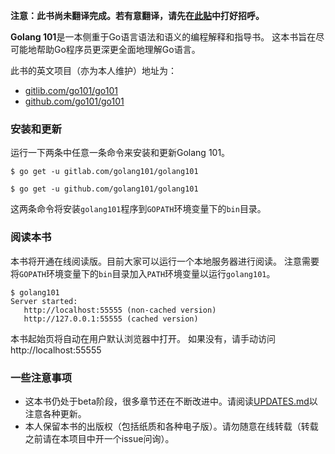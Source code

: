 **注意：此书尚未翻译完成。若有意翻译，请先在[此贴](https://github.com/Golang101/golang101/issues/2)中打好招呼。**


<b>Golang 101</b>是一本侧重于Go语言语法和语义的编程解释和指导书。
这本书旨在尽可能地帮助Go程序员更深更全面地理解Go语言。

此书的英文项目（亦为本人维护）地址为：
* [gitlib.com/go101/go101](https://gitlib.com/go101/go101)
* [github.com/go101/go101](https://github.com/go101/go101)

### 安装和更新

运行一下两条中任意一条命令来安装和更新Golang 101。

```
$ go get -u gitlab.com/golang101/golang101

$ go get -u github.com/golang101/golang101
```

这两条命令将安装`golang101`程序到`GOPATH`环境变量下的`bin`目录。

### 阅读本书

本书将开通在线阅读版。目前大家可以运行一个本地服务器进行阅读。
注意需要将`GOPATH`环境变量下的`bin`目录加入`PATH`环境变量以运行`golang101`。
```
$ golang101
Server started:
   http://localhost:55555 (non-cached version)
   http://127.0.0.1:55555 (cached version)
```

本书起始页将自动在用户默认浏览器中打开。
如果没有，请手动访问http://localhost:55555

### 一些注意事项

* 这本书仍处于beta阶段，很多章节还在不断改进中。请阅读[UPDATES.md](UPDATES.md)以注意各种更新。
* 本人保留本书的出版权（包括纸质和各种电子版）。请勿随意在线转载（转载之前请在本项目中开一个issue问询）。
